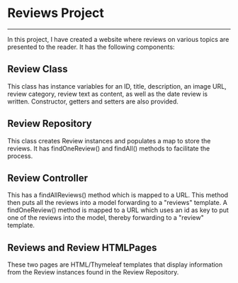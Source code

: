 # Reviews Project
--------------
In this project, I have created a website where reviews on various topics are presented to the reader. It has the following components:

## Review Class
This class has instance variables for an ID, title, description, an image URL, review category, review text as content, as well as the date review is written. Constructor, getters and setters are also provided.

## Review Repository
This class creates Review instances and populates a map to store the reviews. It has findOneReview() and findAll() methods to facilitate the process.

## Review Controller
This has a findAllReviews() method which is mapped to a URL. This method then puts all the reviews into a model forwarding to a "reviews" template. A findOneReview() method is mapped to a URL which uses an id as key to put one of the reviews into the model, thereby forwarding to a "review" template. 

## Reviews and Review HTMLPages
These two pages are HTML/Thymeleaf templates that display information from the Review instances found in the Review Repository.